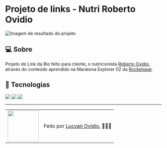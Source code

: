 # Projeto de links - Nutri Roberto Ovidio

![Imagem de resultado do projeto](./assets/resultado.png)

## 💻 Sobre

Projeto de Link da Bio feito para cliente, o nutricionista <a href="https://instagram.com/robertoovidio.nutri">Roberto Ovidio</a>, através do conteúdo aprendido na Maratona Explorer 02 da <a href="https://rocketseat.com.br">Rocketseat</a>.

## 🧠 Tecnologias

<div>
    <img src="https://img.shields.io/badge/HTML5-E34F26?style=for-the-badge&logo=html5&logoColor=white" />
    <img src="https://img.shields.io/badge/CSS3-1572B6?style=for-the-badge&logo=css3&logoColor=white" />
    <img src="https://img.shields.io/badge/JavaScript-F7DF1E?style=for-the-badge&logo=javascript&logoColor=black" />
</div>

---

<table>
  <tr>
    <td>
      <img src="https://github.com/lucyanovidio.png" width="100px" />
    </td>
    <td>
      Feito por <a href="https://github.com/lucyanovidio">Lucyan Ovídio.</a> 🙋🏿‍♂️
    </td>
  </tr>
</table>
